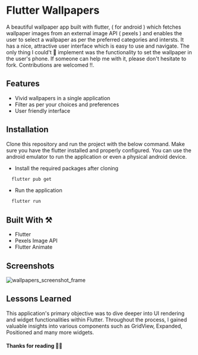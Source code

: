 
# Flutter Wallpapers

A beautiful wallpaper app built with flutter, ( for android ) which fetches wallpaper images from an external image API ( pexels ) and enables the user to select a wallpaper as per the preferred categories and intersts. It has a nice, attractive user interface which is easy to use and navigate. The only thing I could't 🥲  implement was the functionality to set the wallpaper in the user's phone. If someone can help me with it, please don't hesitate to fork. Contributions are welcomed !!. 


## Features

- Vivid wallpapers in a single application
- Filter as per your choices and preferences
- User friendly interface 


## Installation

Clone this repository and run the project with the below command. Make sure you have the flutter installed and properly configured. You can use the android emulator to run the application or even a physical android device.


- Install the required packages after cloning 

```bash
  flutter pub get
```

- Run the application
```bash
  flutter run 
```
    
## Built With ⚒️
- Flutter 
- Pexels Image API
- Flutter Animate



## Screenshots

![wallpapers_screenshot_frame](https://github.com/sahil-gpm/flutter_wallpapers/assets/142314251/44248cd4-b047-4f72-9a02-71b6310c8aba)


## Lessons Learned

This application's primary objective was to dive deeper into UI rendering and widget functionalities within Flutter. Throughout the process, I gained valuable insights into various components such as GridView, Expanded, Positioned and many more widgets.


#### Thanks for reading 🎉😊
